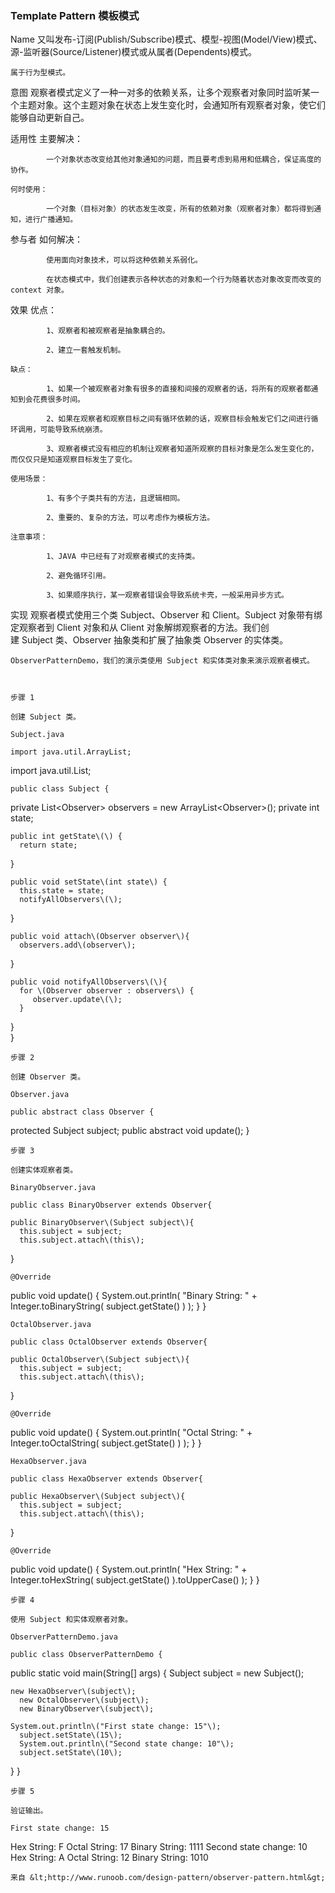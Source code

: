 ### Template Pattern 模板模式

Name 	又叫发布-订阅\(Publish/Subscribe\)模式、模型-视图\(Model/View\)模式、源-监听器\(Source/Listener\)模式或从属者\(Dependents\)模式。

	属于行为型模式。

意图	观察者模式定义了一种一对多的依赖关系，让多个观察者对象同时监听某一个主题对象。这个主题对象在状态上发生变化时，会通知所有观察者对象，使它们能够自动更新自己。

适用性	主要解决：

	        一个对象状态改变给其他对象通知的问题，而且要考虑到易用和低耦合，保证高度的协作。

	何时使用：

	        一个对象（目标对象）的状态发生改变，所有的依赖对象（观察者对象）都将得到通知，进行广播通知。

参与者	如何解决：

	        使用面向对象技术，可以将这种依赖关系弱化。

	        在状态模式中，我们创建表示各种状态的对象和一个行为随着状态对象改变而改变的 context 对象。

效果	优点： 

	        1、观察者和被观察者是抽象耦合的。 

	        2、建立一套触发机制。

	缺点： 

	        1、如果一个被观察者对象有很多的直接和间接的观察者的话，将所有的观察者都通知到会花费很多时间。 

	        2、如果在观察者和观察目标之间有循环依赖的话，观察目标会触发它们之间进行循环调用，可能导致系统崩溃。 

	        3、观察者模式没有相应的机制让观察者知道所观察的目标对象是怎么发生变化的，而仅仅只是知道观察目标发生了变化。

	使用场景： 

	        1、有多个子类共有的方法，且逻辑相同。 

	        2、重要的、复杂的方法，可以考虑作为模板方法。

	注意事项： 

	        1、JAVA 中已经有了对观察者模式的支持类。 

	        2、避免循环引用。 

	        3、如果顺序执行，某一观察者错误会导致系统卡壳，一般采用异步方式。

实现	观察者模式使用三个类 Subject、Observer 和 Client。Subject 对象带有绑定观察者到 Client 对象和从 Client 对象解绑观察者的方法。我们创建 Subject 类、Observer 抽象类和扩展了抽象类 Observer 的实体类。

	ObserverPatternDemo，我们的演示类使用 Subject 和实体类对象来演示观察者模式。

	

	步骤 1

	创建 Subject 类。

	Subject.java

	import java.util.ArrayList;import java.util.List;

	public class Subject {	   private List&lt;Observer&gt; observers       = new ArrayList&lt;Observer&gt;\(\);   private int state;

	public int getState\(\) {      return state;   }

	public void setState\(int state\) {      this.state = state;      notifyAllObservers\(\);   }

	public void attach\(Observer observer\){      observers.add\(observer\);		   }

	public void notifyAllObservers\(\){      for \(Observer observer : observers\) {         observer.update\(\);      }   } 	}

	步骤 2

	创建 Observer 类。

	Observer.java

	public abstract class Observer {   protected Subject subject;   public abstract void update\(\);}

	步骤 3

	创建实体观察者类。

	BinaryObserver.java

	public class BinaryObserver extends Observer{

	public BinaryObserver\(Subject subject\){      this.subject = subject;      this.subject.attach\(this\);   }

	@Override   public void update\(\) {      System.out.println\( "Binary String: "       + Integer.toBinaryString\( subject.getState\(\) \) \);    }}

	OctalObserver.java

	public class OctalObserver extends Observer{

	public OctalObserver\(Subject subject\){      this.subject = subject;      this.subject.attach\(this\);   }

	@Override   public void update\(\) {     System.out.println\( "Octal String: "      + Integer.toOctalString\( subject.getState\(\) \) \);    }}

	HexaObserver.java

	public class HexaObserver extends Observer{

	public HexaObserver\(Subject subject\){      this.subject = subject;      this.subject.attach\(this\);   }

	@Override   public void update\(\) {      System.out.println\( "Hex String: "       + Integer.toHexString\( subject.getState\(\) \).toUpperCase\(\) \);    }}

	步骤 4

	使用 Subject 和实体观察者对象。

	ObserverPatternDemo.java

	public class ObserverPatternDemo {   public static void main\(String\[\] args\) {      Subject subject = new Subject\(\);

	new HexaObserver\(subject\);      new OctalObserver\(subject\);      new BinaryObserver\(subject\);

	System.out.println\("First state change: 15"\);	      subject.setState\(15\);      System.out.println\("Second state change: 10"\);	      subject.setState\(10\);   }}

	步骤 5

	验证输出。

	First state change: 15Hex String: FOctal String: 17Binary String: 1111Second state change: 10Hex String: AOctal String: 12Binary String: 1010

	

	来自 &lt;http://www.runoob.com/design-pattern/observer-pattern.html&gt; 

	

	





